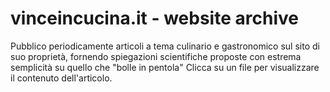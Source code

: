 # vinceincucina.it - website archive

Pubblico periodicamente articoli a tema culinario e gastronomico sul sito di suo proprietà, fornendo spiegazioni scientifiche proposte con estrema semplicità su quello che "bolle in pentola"
Clicca su un file per visualizzare il contenuto dell'articolo.
